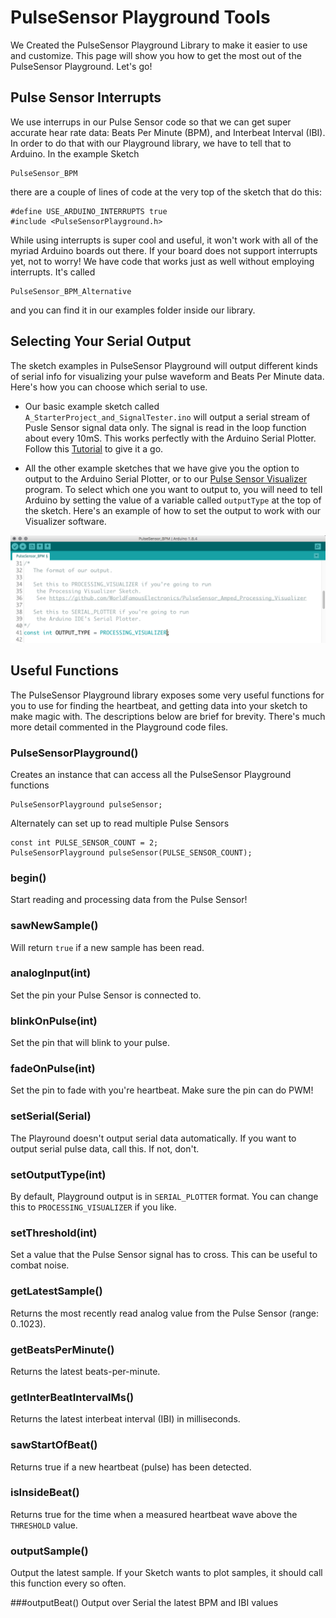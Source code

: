 # PulseSensor Playground Tools

We Created the PulseSensor Playground Library to make it easier to use and customize. This page will show you how to get the most out of the PulseSensor Playground. Let's go!

## Pulse Sensor Interrupts

We use interrups in our Pulse Sensor code so that we can get super accurate hear rate data: Beats Per Minute (BPM), and Interbeat Interval (IBI). In order to do that with our Playground library, we have to tell that to Arduino. In the example Sketch

	PulseSensor_BPM

there are a couple of lines of code at the very top of the sketch that do this:

	#define USE_ARDUINO_INTERRUPTS true
	#include <PulseSensorPlayground.h>
	
While using interrupts is super cool and useful, it won't work with all of the myriad Arduino boards out there. If your board does not support interrupts yet, not to worry! We have code that works just as well without employing interrupts. It's called 

	PulseSensor_BPM_Alternative
	
and you can find it in our examples folder inside our library. 

## Selecting Your Serial Output

The sketch examples in PulseSensor Playground will output different kinds of serial info for visualizing your pulse waveform and Beats Per Minute data. Here's how you can choose which serial to use.

* Our basic example sketch called `A_StarterProject_and_SignalTester.ino` will output a serial stream of Pusle Sensor signal data only. The signal is read in the loop function about every 10mS. This works perfectly with the Arduino Serial Plotter. Follow this [Tutorial](https://pulsesensor.com/pages/code-and-guide) to give it a go.

* All the other example sketches that we have give you the option to output to the Arduino Serial Plotter, or to our [Pulse Sensor Visualizer](https://github.com/WorldFamousElectronics/PulseSensor_Amped_Processing_Visualizer) program. To select which one you want to output to, you will need to tell Arduino by setting the value of a variable called `outputType` at the top of the sketch. Here's an example of how to set the output to work with our Visualizer software.

![outputType](images/outputType.png)
	
## Useful Functions

The PulseSensor Playground library exposes some very useful functions for you to use for finding the heartbeat, and getting data into your sketch to make magic with. The descriptions below are brief for brevity. There's much more detail commented in the Playground code files.

### PulseSensorPlayground()
Creates an instance that can access all the PulseSensor Playground functions

	PulseSensorPlayground pulseSensor;
	
Alternately can set up to read multiple Pulse Sensors

	const int PULSE_SENSOR_COUNT = 2;
	PulseSensorPlayground pulseSensor(PULSE_SENSOR_COUNT);


### begin()
Start reading and processing data from the Pulse Sensor!

### sawNewSample()
Will return `true` if a new sample has been read.

### analogInput(int)
Set the pin your Pulse Sensor is connected to.

### blinkOnPulse(int)
Set the pin that will blink to your pulse.

### fadeOnPulse(int)
Set the pin to fade with you're heartbeat. Make sure the pin can do PWM!

### setSerial(Serial)
The Playround doesn't output serial data automatically. If you want to output serial pulse data, call this. If not, don't.

### setOutputType(int)
By default, Playground output is in `SERIAL_PLOTTER` format. You can change this to `PROCESSING_VISUALIZER` if you like. 

### setThreshold(int)
Set a value that the Pulse Sensor signal has to cross. This can be useful to combat noise.

### getLatestSample()
Returns the most recently read analog value from the Pulse Sensor (range: 0..1023).

### getBeatsPerMinute()
Returns the latest beats-per-minute. 

### getInterBeatIntervalMs()
Returns the latest interbeat interval (IBI) in milliseconds.

### sawStartOfBeat()
Returns true if a new heartbeat (pulse) has been detected.

### isInsideBeat()
Returns true for the time when a measured heartbeat wave above the `THRESHOLD` value. 

### outputSample()
Output the latest sample. If your Sketch wants to plot samples, it should call this function every so often.

###outputBeat()
Output over Serial the latest BPM and IBI values
